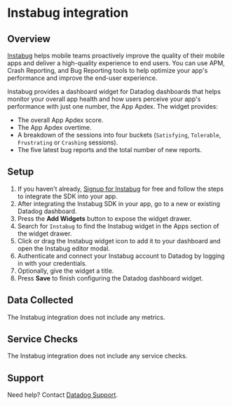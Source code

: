# Instabug integration
## Overview

[Instabug][1] helps mobile teams proactively improve the quality of their mobile apps and deliver a high-quality experience to end users. You can use APM, Crash Reporting, and Bug Reporting tools to help optimize your app's performance and improve the end-user experience.

Instabug provides a dashboard widget for Datadog dashboards that helps monitor your overall app health and how users perceive your app's performance with just one number, the App Apdex. The widget provides:
- The overall App Apdex score.
- The App Apdex overtime.
- A breakdown of the sessions into four buckets (`Satisfying`, `Tolerable`, `Frustrating` or `Crashing` sessions).
- The five latest bug reports and the total number of new reports.

## Setup
1. If you haven't already, [Signup for Instabug][2] for free and follow the steps to integrate the SDK into your app.
2. After integrating the Instabug SDK in your app, go to a new or existing Datadog dashboard.
3. Press the **Add Widgets** button to expose the widget drawer.
4. Search for `Instabug` to find the Instabug widget in the Apps section of the widget drawer.
5. Click or drag the Instabug widget icon to add it to your dashboard and open the Instabug editor modal.
6. Authenticate and connect your Instabug account to Datadog by logging in with your credentials.
7. Optionally, give the widget a title.
8. Press **Save** to finish configuring the Datadog dashboard widget.

## Data Collected
The Instabug integration does not include any metrics.

## Service Checks
The Instabug integration does not include any service checks.

## Support
Need help? Contact [Datadog Support][3].

[1]: http://instabug.com
[2]: https://dashboard.instabug.com/signup
[3]: https://docs.datadoghq.com/help/
